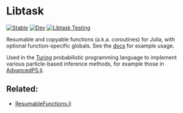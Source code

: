 # Libtask

[![Stable](https://img.shields.io/badge/docs-stable-blue.svg)](https://turinglang.github.io/Libtask.jl/stable)
[![Dev](https://img.shields.io/badge/docs-dev-blue.svg)](https://turinglang.github.io/Libtask.jl/dev)
[![Libtask Testing](https://github.com/TuringLang/Libtask.jl/workflows/Libtask%20Testing/badge.svg)](https://github.com/TuringLang/Libtask.jl/actions?branch=main)


Resumable and copyable functions (a.k.a. coroutines) for Julia, with optional function-specific globals.
See the [docs](https://turinglang.github.io/Libtask.jl/dev) for example usage.

Used in the [Turing](https://github.com/TuringLang/Turing.jl) probabilistic programming language to implement various particle-based inference methods, for example those in [AdvancedPS.jl](https://github.com/TuringLang/AdvancedPS.jl/).

## Related: 
- [ResumableFunctions.jl](https://github.com/JuliaDynamics/ResumableFunctions.jl)
